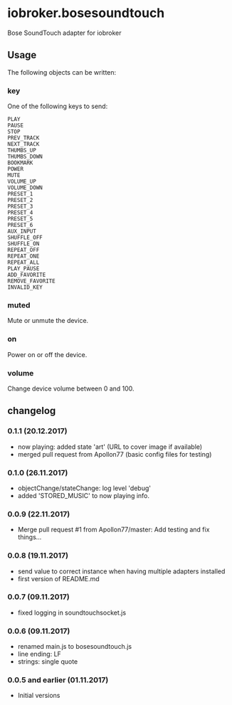 # iobroker.bosesoundtouch
Bose SoundTouch adapter for iobroker

## Usage

The following objects can be written:
### key

One of the following keys to send:

```
PLAY 
PAUSE 
STOP 
PREV_TRACK 
NEXT_TRACK 
THUMBS_UP 
THUMBS_DOWN 
BOOKMARK 
POWER 
MUTE 
VOLUME_UP 
VOLUME_DOWN 
PRESET_1 
PRESET_2 
PRESET_3 
PRESET_4 
PRESET_5 
PRESET_6 
AUX_INPUT 
SHUFFLE_OFF 
SHUFFLE_ON 
REPEAT_OFF 
REPEAT_ONE 
REPEAT_ALL 
PLAY_PAUSE 
ADD_FAVORITE 
REMOVE_FAVORITE 
INVALID_KEY
```

### muted

Mute or unmute the device.

### on

Power on or off the device.

### volume

Change device volume between 0 and 100.

## changelog
### 0.1.1 (20.12.2017)
* now playing: added state 'art' (URL to cover image if available)
* merged pull request from Apollon77 (basic config files for testing)

### 0.1.0 (26.11.2017)
* objectChange/stateChange: log level 'debug'
* added 'STORED_MUSIC' to now playing info.

### 0.0.9 (22.11.2017)
* Merge pull request #1 from Apollon77/master: Add testing and fix things...

### 0.0.8 (19.11.2017)
* send value to correct instance when having multiple adapters installed
* first version of README.md

### 0.0.7 (09.11.2017)
* fixed logging in soundtouchsocket.js

### 0.0.6 (09.11.2017)
* renamed main.js to bosesoundtouch.js
* line ending: LF
* strings: single quote

### 0.0.5 and earlier (01.11.2017)
* Initial versions
